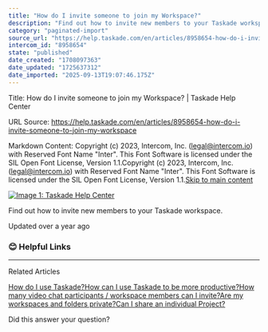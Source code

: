```yaml
---
title: "How do I invite someone to join my Workspace?"
description: "Find out how to invite new members to your Taskade workspace."
category: "paginated-import"
source_url: "https://help.taskade.com/en/articles/8958654-how-do-i-invite-someone-to-join-my-workspace"
intercom_id: "8958654"
state: "published"
date_created: "1708097363"
date_updated: "1725637312"
date_imported: "2025-09-13T19:07:46.175Z"
---
```


Title: How do I invite someone to join my Workspace? | Taskade Help Center

URL Source: https://help.taskade.com/en/articles/8958654-how-do-i-invite-someone-to-join-my-workspace

Markdown Content:
Copyright (c) 2023, Intercom, Inc. (legal@intercom.io) with Reserved Font Name "Inter". This Font Software is licensed under the SIL Open Font License, Version 1.1.Copyright (c) 2023, Intercom, Inc. (legal@intercom.io) with Reserved Font Name "Inter". This Font Software is licensed under the SIL Open Font License, Version 1.1.[Skip to main content](https://help.taskade.com/en/articles/8958654-how-do-i-invite-someone-to-join-my-workspace#main-content)

[![Image 1: Taskade Help Center](https://downloads.intercomcdn.com/i/o/490280/d14603621e78c833c2d0e66f/2d1230f35f3009fff25b2989e93312a5.png)](https://help.taskade.com/en/)

Find out how to invite new members to your Taskade workspace.

Updated over a year ago

### 😊 Helpful Links

* * *

Related Articles

[How do I use Taskade?](https://help.taskade.com/en/articles/8958645-how-do-i-use-taskade)[How can I use Taskade to be more productive?](https://help.taskade.com/en/articles/8958648-how-can-i-use-taskade-to-be-more-productive)[How many video chat participants / workspace members can I invite?](https://help.taskade.com/en/articles/8958651-how-many-video-chat-participants-workspace-members-can-i-invite)[Are my workspaces and folders private?](https://help.taskade.com/en/articles/8958653-are-my-workspaces-and-folders-private)[Can I share an individual Project?](https://help.taskade.com/en/articles/8958657-can-i-share-an-individual-project)

Did this answer your question?
